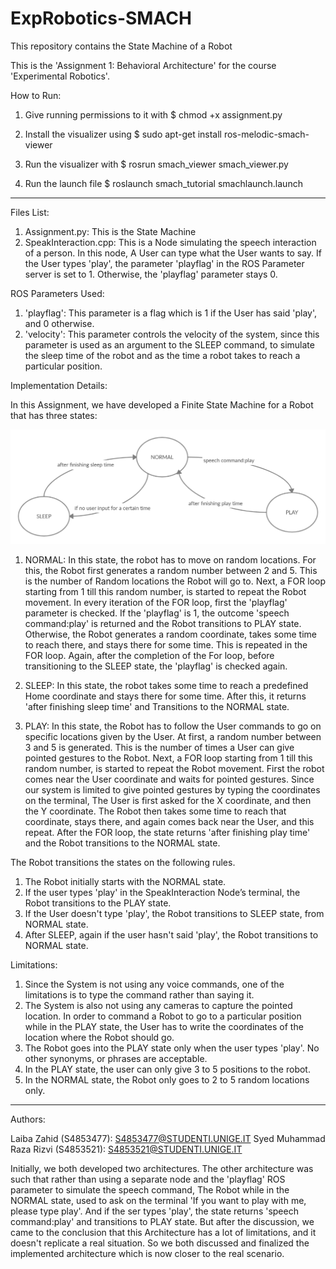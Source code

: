 # ExpRobotics-SMACH
This repository contains the State Machine of a Robot

This is the 'Assignment 1: Behavioral Architecture' for the course 'Experimental Robotics'.

How to Run:

1. Give running permissions to it with
	$ chmod +x assignment.py

2. Install the visualizer using
   	$ sudo apt-get install ros-melodic-smach-viewer

3. Run the visualizer with
        $ rosrun smach_viewer smach_viewer.py

4. Run the launch file
	$ roslaunch smach_tutorial smachlaunch.launch

**************************

Files List:

1. Assignment.py: This is the State Machine
2. SpeakInteraction.cpp: This is a Node simulating the speech interaction of a person.
In this node, A User can type what the User wants to say. If the User types 'play', the parameter 'playflag' in the ROS Parameter server is set to 1.
	Otherwise, the 'playflag' parameter stays 0.

ROS Parameters Used:
1. 'playflag': This parameter is a flag which is 1 if the User has said 'play', and 0 otherwise.
2. 'velocity': This parameter controls the velocity of the system, since this parameter is used as an argument to the SLEEP command, to simulate the sleep time of the robot and as the time a robot takes to reach a particular position.


Implementation Details:

In this Assignment, we have developed a Finite State Machine for a Robot that has three states:

![alt text](https://github.com/SMRazaRizvi96/ExpRobotics-SMACH/blob/main/statemachine.png?raw=true)

1. NORMAL:
	In this state, the robot has to move on random locations.
	For this, the Robot first generates a random number between 2 and 5.
	This is the number of Random locations the Robot will go to.
Next, a FOR loop starting from 1 till this random number, is started to repeat the Robot movement.
	In every iteration of the FOR loop, first the 'playflag' parameter is checked.
	If the 'playflag' is 1, the outcome 'speech command:play' is returned and the Robot transitions to PLAY state.
	Otherwise, the Robot generates a random coordinate, takes some time to reach there, and stays there for some time.
	This is repeated in the FOR loop.
	Again, after the completion of the For loop, before transitioning to the SLEEP state,
	the 'playflag' is checked again.


2. SLEEP:
	In this state, the robot takes some time to reach a predefined Home coordinate and stays there for some time.
	After this, it returns 'after finishing sleep time' and Transitions to the NORMAL state.


3. PLAY:
	In this state, the Robot has to follow the User commands to go on specific locations given by the User.
	At first, a random number between 3 and 5 is generated. This is the number of times a User can give pointed gestures to the Robot.
	Next, a FOR loop starting from 1 till this random number, is started to repeat the Robot movement.
	First the robot comes near the User coordinate and waits for pointed gestures.
	Since our system is limited to give pointed gestures by typing the coordinates on the terminal,
	The User is first asked for the X coordinate, and then the Y coordinate.
	The Robot then takes some time to reach that coordinate, stays there, and again comes back near the User, and this repeat.
	After the FOR loop, the state returns 'after finishing play time' and the Robot transitions to the NORMAL state.
	

The Robot transitions the states on the following rules.

1. The Robot initially starts with the NORMAL state.
2. If the user types 'play' in the SpeakInteraction Node’s terminal, the Robot transitions to the PLAY state.
3. If the User doesn't type 'play', the Robot transitions to SLEEP state, from NORMAL state.
4. After SLEEP, again if the user hasn't said 'play', the Robot transitions to NORMAL state.

Limitations:

1. Since the System is not using any voice commands, one of the limitations is to type the command rather than saying it.
2. The System is also not using any cameras to capture the pointed location.
In order to command a Robot to go to a particular position while in the PLAY state,
the User has to write the coordinates of the location where the Robot should go.
3. The Robot goes into the PLAY state only when the user types 'play'. No other synonyms, or phrases are acceptable.
4. In the PLAY state, the user can only give 3 to 5 positions to the robot.
5. In the NORMAL state, the Robot only goes to 2 to 5 random locations only.

**************************

Authors:

Laiba Zahid (S4853477): S4853477@STUDENTI.UNIGE.IT
Syed Muhammad Raza Rizvi (S4853521): S4853521@STUDENTI.UNIGE.IT

Initially, we both developed two architectures.
The other architecture was such that rather than using a separate node and the 'playflag' ROS parameter to simulate the speech command,
The Robot while in the NORMAL state, used to ask on the terminal 'If you want to play with me, please type play'.
And if the ser types 'play', the state returns 'speech command:play' and transitions to PLAY state.
But after the discussion, we came to the conclusion that this Architecture has a lot of limitations,
and it doesn't replicate a real situation. So we both discussed and finalized the implemented architecture which is now closer
to the real scenario.
